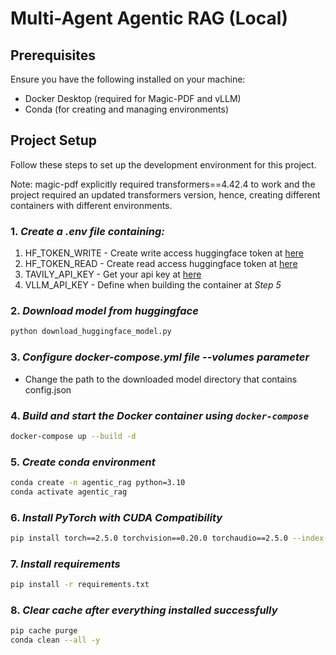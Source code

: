# Multi-Agent Agentic RAG (Local)

## Prerequisites

Ensure you have the following installed on your machine:
- Docker Desktop (required for Magic-PDF and vLLM)
- Conda (for creating and managing environments)

## Project Setup

Follow these steps to set up the development environment for this project.

Note: magic-pdf explicitly required transformers==4.42.4 to work and the project required an updated transformers version, hence, creating different containers with different environments.

### 1. *Create a .env file containing:*
1. HF_TOKEN_WRITE - Create write access huggingface token at [here](https://huggingface.co/security-checkup?next=%2Fsettings%2Ftokens)
2. HF_TOKEN_READ - Create read access huggingface token at [here](https://huggingface.co/security-checkup?next=%2Fsettings%2Ftokens)
3. TAVILY_API_KEY - Get your api key at [here](https://tavily.com/)
4. VLLM_API_KEY - Define when building the container at *Step 5*

### 2. *Download model from huggingface*
```bash
python download_huggingface_model.py
```

### 3. *Configure docker-compose.yml file --volumes parameter*
- Change the path to the downloaded model directory that contains config.json

### 4. *Build and start the Docker container using `docker-compose`*
 ```bash
 docker-compose up --build -d
 ```

### 5. *Create conda environment*
```bash
conda create -n agentic_rag python=3.10
conda activate agentic_rag
```

### 6. *Install PyTorch with CUDA Compatibility*
```bash
pip install torch==2.5.0 torchvision==0.20.0 torchaudio==2.5.0 --index-url https://download.pytorch.org/whl/cu124
```

### 7. *Install requirements*
```bash
pip install -r requirements.txt
```

### 8. *Clear cache after everything installed successfully*
```bash
pip cache purge
conda clean --all -y
```